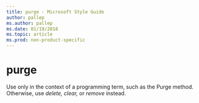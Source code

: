 ```yaml
---
title: purge - Microsoft Style Guide
author: pallep
ms.author: pallep
ms.date: 01/19/2018
ms.topic: article
ms.prod: non-product-specific
---
```


# purge

Use only in the context of a programming term, such as the Purge method. Otherwise, use *delete,* *clear,* or *remove* instead. 
